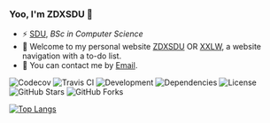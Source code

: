 ### Yoo, I'm ZDXSDU 👋
- ⚡ [SDU](https://www.sdu.edu.cn/), _BSc in Computer Science_
- 🌱 Welcome to my personal website [ZDXSDU](https://zdxsdu.com) OR [XXLW](https://xxlw.xyz), a website navigation with a to-do list.
- 💬 You can contact me by [Email](dx2398463125@foxmail.com).
  
![Codecov](https://codecov.io/gh/username/repo/branch/main/graph/badge.svg)
![Travis CI](https://travis-ci.org/username/repo.svg?branch=main)
![Development](https://img.shields.io/badge/Development-In%20Progress-yellow)
![Dependencies](https://img.shields.io/badge/dependencies-up%20to%20date-brightgreen)
![License](https://img.shields.io/badge/License-MIT-blue.svg)
![GitHub Stars](https://img.shields.io/github/stars/username/repo.svg?style=social)
![GitHub Forks](https://img.shields.io/github/forks/username/repo.svg?style=social)

[![Top Langs](https://github-readme-stats.vercel.app/api/top-langs/?username=ZDXSDU)](https://github.com/anuraghazra/github-readme-stats)
